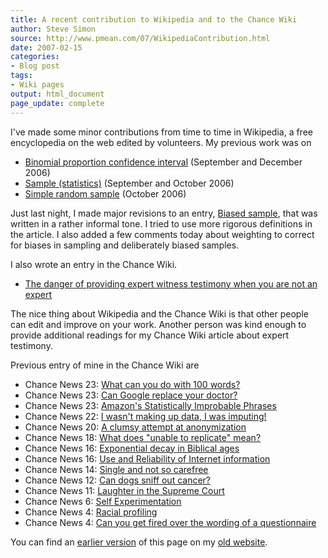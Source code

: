 ```yaml
---
title: A recent contribution to Wikipedia and to the Chance Wiki
author: Steve Simon
source: http://www.pmean.com/07/WikipediaContribution.html
date: 2007-02-15
categories:
- Blog post
tags:
- Wiki pages
output: html_document
page_update: complete
---
```


I've made some minor contributions from time to time in Wikipedia, a free encyclopedia on the web edited by volunteers. My previous work was on

+ [Binomial proportion confidence interval][wik1] (September and December 2006)
+ [Sample (statistics)][wik2] (September and October 2006)
+ [Simple random sample][wik3] (October 2006)

Just last night, I made major revisions to an entry, [Biased sample](http://en.wikipedia.org/wiki/Biased_sample), that was written in a rather informal tone. I tried to use more rigorous definitions in the article. I also added a few comments today about weighting to correct for biases in sampling and deliberately biased samples.

I also wrote an entry in the Chance Wiki.

+ [The danger of providing expert witness testimony when you are not an expert][ch01]

The nice thing about Wikipedia and the Chance Wiki is that other people can edit and improve on your work. Another person was kind enough to provide additional readings for my Chance Wiki article about expert testimony.

Previous entry of mine in the Chance Wiki are

+ Chance News 23: [What can you do with 100 words?][ch02]
+ Chance News 23: [Can Google replace your doctor?][ch03]
+ Chance News 23: [Amazon's Statistically Improbable Phrases][ch04]
+ Chance News 22: [I wasn't making up data, I was imputing!][ch05]
+ Chance News 20: [A clumsy attempt at anonymization][ch06]
+ Chance News 18: [What does "unable to replicate" mean?][ch07]
+ Chance News 16: [Exponential decay in Biblical ages][ch08]
+ Chance News 16: [Use and Reliability of Internet information][ch09]
+ Chance News 14: [Single and not so carefree][ch10]
+ Chance News 12: [Can dogs sniff out cancer?][ch11]
+ Chance News 11: [Laughter in the Supreme Court][ch12]
+ Chance News 6: [Self Experimentation][ch13]
+ Chance News 4: [Racial profiling][ch14]
+ Chance News 4: [Can you get fired over the wording of a questionnaire][ch15]

You can find an [earlier version][sim1] of this page on my [old website][sim2].

[sim1]: http://www.pmean.com/07/WikipediaContributions.html
[sim2]: http://www.pmean.com

[ch01]: http://chance.dartmouth.edu/chancewiki/index.php/Chance_News_24#The_danger_of_providing_expert_witness_testimony_when_you_are_not_an_expert
[ch02]: http://chance.dartmouth.edu/chancewiki/index.php/Chance_News_23#What_can_you_do_with_100_words.3F
[ch03]: http://chance.dartmouth.edu/chancewiki/index.php/Chance_News_23#Can_Google_replace_your_doctor.3F
[ch04]: http://chance.dartmouth.edu/chancewiki/index.php/Chance_News_23#Amazon.27s_Statistically_Improbable_Phrases
[ch05]: http://chance.dartmouth.edu/chancewiki/index.php/Chance_News_22#I_wasn.27t_making_up_data.2C_I_was_imputing.21
[ch06]: http://chance.dartmouth.edu/chancewiki/index.php/Chance_News_20#A_clumsy_attempt_at_anonymization
[ch07]: http://chance.dartmouth.edu/chancewiki/index.php/Chance_News_18#What_does_.22unable_to_replicate.22_mean.3F
[ch08]: http://chance.dartmouth.edu/chancewiki/index.php/Chance_News_16#Exponential_decay_in_Biblical_ages
[ch09]: http://chance.dartmouth.edu/chancewiki/index.php/Chance_News_16#Use_and_Reliability_of_Internet_information
[ch10]: http://chance.dartmouth.edu/chancewiki/index.php/Chance_News_14#Single_and_not_so_carefree
[ch11]: http://chance.dartmouth.edu/chancewiki/index.php/Chance_News_12#Can_dogs_sniff_out_cancer.3F
[ch12]: http://chance.dartmouth.edu/chancewiki/index.php/Chance_News_11#Laughter_in_the_Supreme_Court
[ch13]: http://chance.dartmouth.edu/chancewiki/index.php/Chance_News_6#Self_Experimentation
[ch14]: http://chance.dartmouth.edu/chancewiki/index.php/Chance_News_4#Racial_Profiling
[ch15]: http://chance.dartmouth.edu/chancewiki/index.php/Chance_News_4#Can_you_get_fired_over_the_wording_of_a_questionnaire.3F

[wik1]: http://en.wikipedia.org/wiki/Binomial_proportion_confidence_interval
[wik2]: http://en.wikipedia.org/wiki/Sample_(statistics)
[wik3]: http://en.wikipedia.org/wiki/Simple_random_sample

